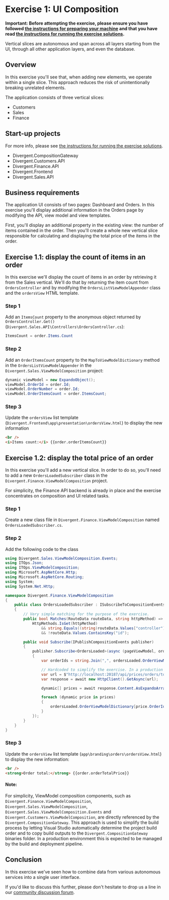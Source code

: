 # Exercise 1: UI Composition

**Important: Before attempting the exercise, please ensure you have followed [the instructions for preparing your machine](/README.md#preparing-your-machine-for-the-workshop) and that you have read [the instructions for running the exercise solutions](/README.md#running-the-exercise-solutions).**

Vertical slices are autonomous and span across all layers starting from the UI, through all other application layers, and even the database.

## Overview

In this exercise you'll see that, when adding new elements, we operate within a single slice. This approach reduces the risk of unintentionally breaking unrelated elements.

The application consists of three vertical slices:
- Customers
- Sales
- Finance

## Start-up projects

For more info, please see [the instructions for running the exercise solutions](/README.md#running-the-exercise-solutions).

* Divergent.CompositionGateway
* Divergent.Customers.API
* Divergent.Finance.API
* Divergent.Frontend
* Divergent.Sales.API

## Business requirements

The application UI consists of two pages: Dashboard and Orders. In this exercise you'll display additional information in the Orders page by modifying the API, view model and view templates.

First, you'll display an additional property in the existing view: the number of items contained in the order. Then you'll create a whole new vertical slice responsible for calculating and displaying the total price of the items in the order.

## Exercise 1.1: display the count of items in an order

In this exercise we'll display the count of items in an order by retrieving it from the Sales vertical. We'll do that by returning the item count from `OrdersController` and by modifying the `OrdersListViewModelAppender` class and the `ordersView` HTML template.

### Step 1

Add an `ItemsCount` property to the anonymous object returned by `OrdersController.Get()` (`Divergent.Sales.API\Controllers\OrdersController.cs`):

```c#
ItemsCount = order.Items.Count
```

### Step 2

Add an `OrderItemsCount` property to the `MapToViewModelDictionary` method in the `OrdersListViewModelAppender` in the `Divergent.Sales.ViewModelComposition` project:

```csharp
dynamic viewModel = new ExpandoObject();
viewModel.OrderId = order.Id;
viewModel.OrderNumber = order.Id;
viewModel.OrderItemsCount = order.ItemsCount;
```

### Step 3

Update the `ordersView` list template (`Divergent.Frontend\app\presentation\ordersView.html`) to display the new information

```html
<br />
<i>Items count:</i> {{order.orderItemsCount}}
```

## Exercise 1.2: display the total price of an order

In this exercise you'll add a new vertical slice. In order to do so, you'll need to add a new `OrdersLoadedSubscriber` class in the `Divergent.Finance.ViewModelComposition` project.

For simplicity, the Finance API backend is already in place and the exercise concentrates on composition and UI related tasks.

### Step 1

Create a new class file in `Divergent.Finance.ViewModelComposition` named `OrdersLoadedSubscriber.cs`.

### Step 2

Add the following code to the class

```csharp
using Divergent.Sales.ViewModelComposition.Events;
using ITOps.Json;
using ITOps.ViewModelComposition;
using Microsoft.AspNetCore.Http;
using Microsoft.AspNetCore.Routing;
using System;
using System.Net.Http;

namespace Divergent.Finance.ViewModelComposition
{
    public class OrdersLoadedSubscriber : ISubscribeToCompositionEvents
    {
        // Very simple matching for the purpose of the exercise.
        public bool Matches(RouteData routeData, string httpMethod) =>
            HttpMethods.IsGet(httpMethod)
                && string.Equals((string)routeData.Values["controller"], "orders", StringComparison.OrdinalIgnoreCase)
                && !routeData.Values.ContainsKey("id");

        public void Subscribe(IPublishCompositionEvents publisher)
        {
            publisher.Subscribe<OrdersLoaded>(async (pageViewModel, ordersLoaded, routeData, query) =>
            {
                var orderIds = string.Join(",", ordersLoaded.OrderViewModelDictionary.Keys);

                // Hardcoded to simplify the exercise. In a production app, a config object could be injected.
                var url = $"http://localhost:20187/api/prices/orders/total?orderIds={orderIds}";
                var response = await new HttpClient().GetAsync(url);

                dynamic[] prices = await response.Content.AsExpandoArrayAsync();

                foreach (dynamic price in prices)
                {
                    ordersLoaded.OrderViewModelDictionary[price.OrderId].OrderTotalPrice = price.Amount;
                }
            });
        }
    }
}
```

### Step 3

Update the `ordersView` list template (`app\branding\orders\ordersView.html`) to display the new information:

```html
<br />
<strong>Order total:</strong> {{order.orderTotalPrice}}
```

#### Note:

For simplicity, ViewModel composition components, such as `Divergent.Finance.ViewModelComposition`, `Divergent.Sales.ViewModelComposition`, `Divergent.Sales.ViewModelComposition.Events` and `Divergent.Customers.ViewModelComposition`, are directly referenced by the `Divergent.CompositionGateway`. This approach is used to simplify the build process by letting Visual Studio automatically determine the project build order and to copy build outputs to the `Divergent.CompositionGateway` binaries folder. In a production environment this is expected to be managed by the build and deployment pipeline.

## Conclusion

In this exercise we've seen how to combine data from various autonomous services into a single user interface.

If you'd like to discuss this further, please don't hesitate to drop us a line in our [community discussion forum](https://discuss.particular.net/).
